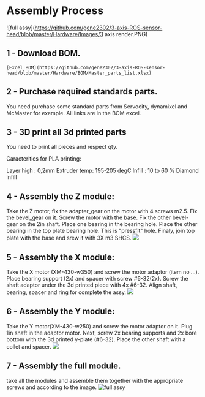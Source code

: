 # Assembly Process

![full assy](https://github.com/gene2302/3-axis-ROS-sensor-head/blob/master/Hardware/Images/3 axis render.PNG)

## 1 - Download BOM.
	[Excel BOM](https://github.com/gene2302/3-axis-ROS-sensor-head/blob/master/Hardware/BOM/Master_parts_list.xlsx)

## 2 - Purchase required standards parts.

You need purchase some standard parts from Servocity, dynamixel and McMaster for exemple. All links are in the BOM excel.

## 3 - 3D print all 3d printed parts

You need to print all pieces and respect qty. 

Caracteritics for PLA printing:

Layer high : 0,2mm
Extruder temp: 195-205 degC
Infill : 10 to 60 % Diamond infill

## 4 - Assembly the Z module:

Take the Z motor, fix the adapter_gear on the motor with 4 screws m2.5.
Fix the bevel_gear on it. Screw the motor with the base. Fix the other bevel-gear on the 2in shaft. Place one bearing in the bearing hole. Place the other bearing in the top plate bearing hole. This is "pressfit" hole.
Finaly, join top plate with the base and srew it with 3X m3 SHCS.
![](https://github.com/gene2302/3-axis-ROS-sensor-head/blob/master/Hardware/Images/Z_axis.PNG)

## 5 - Assembly the X module:

Take the X motor (XM-430-w350) and screw the motor adaptor (item no ...). Place bearing support (2x) and spacer with screw #6-32(2x). Screw the shaft adaptor under the 3d printed piece with 4x #6-32.
Align shaft, bearing, spacer and ring for complete the assy.
![](https://github.com/gene2302/3-axis-ROS-sensor-head/blob/master/Hardware/Images/X_axis.PNG)

## 6 - Assembly the Y module:

Take the Y motor(XM-430-w250) and screw the motor adaptor on it. Plug 1in shaft in the adaptor motor. Next, screw 2x bearing supports and 2x bore bottom with the 3d printed y-plate (#6-32). Place the other shaft with a collet and spacer.
![](https://github.com/gene2302/3-axis-ROS-sensor-head/blob/master/Hardware/Images/Y_axis.PNG)

## 7 - Assembly the full module.

take all the modules and assemble them together with the appropriate screws and according to the image.
![full assy](https://github.com/gene2302/3-axis-ROS-sensor-head/blob/master/Hardware/Images/3-axis-iso.PNG)



<!--stackedit_data:
eyJoaXN0b3J5IjpbLTE4NjkwNDc1NTUsLTM2NjI4Njg2MSw0ND
A3NjIyMTcsLTIyNjI0MTQwMiwtMjM4MTM3MzU2LC0xNDYwMzQ3
OTA3LC0xMjY1MTA3ODQ0LDE3ODg3OTc0MDMsMTkyMTkzNDQ0Ny
wtNTU0MDY0NjA2LC0zNDU2NDMzNDQsMTEyMDA1NTk5XX0=
-->

